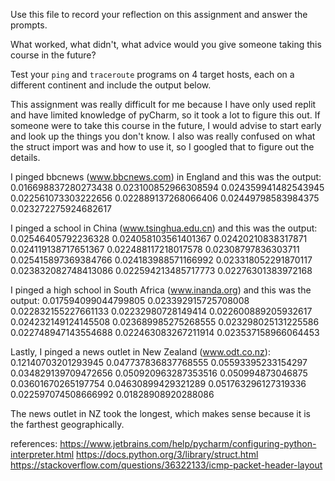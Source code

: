 Use this file to record your reflection on this assignment and answer the prompts.

What worked, what didn't, what advice would you give someone taking this course in the future?

Test your `ping` and `traceroute` programs on 4 target hosts, each on a different continent and include the output below.

This assignment was really difficult for me because I have only used replit and have limited knowledge of pyCharm, so it took a lot to figure this out. If someone were to take this course in the future, I would advise to start early and look up the things you don't know.
I also was really confused on what the struct import was and how to use it, so I googled that to figure out the details. 

I pinged bbcnews (www.bbcnews.com) in England and this was the output:
0.016698837280273438
0.023100852966308594
0.024359941482543945
0.022561073303222656
0.022889137268066406
0.02449798583984375
0.023272275924682617

I pinged a school in China (www.tsinghua.edu.cn) and this was the output:
0.02546405792236328
0.024058103561401367
0.02420210838317871
0.024119138717651367
0.022488117218017578
0.02308797836303711
0.025415897369384766
0.024183988571166992
0.023318052291870117
0.023832082748413086
0.022594213485717773
0.02276301383972168

I pinged a high school in South Africa (www.inanda.org) and this was the output:
0.017594099044799805
0.023392915725708008
0.022832155227661133
0.02232980728149414
0.022600889205932617
0.024232149124145508
0.023689985275268555
0.023298025131225586
0.022748947143554688
0.022463083267211914
0.023537158966064453

Lastly, I pinged a news outlet in New Zealand (www.odt.co.nz):
0.12140703201293945
0.047737836837768555
0.05593395233154297
0.034829139709472656
0.050920963287353516
0.050994873046875
0.03601670265197754
0.04630899429321289
0.051763296127319336
0.022597074508666992
0.01828908920288086

The news outlet in NZ took the longest, which makes sense because it is the farthest geographically. 

references: https://www.jetbrains.com/help/pycharm/configuring-python-interpreter.html
https://docs.python.org/3/library/struct.html
https://stackoverflow.com/questions/36322133/icmp-packet-header-layout
